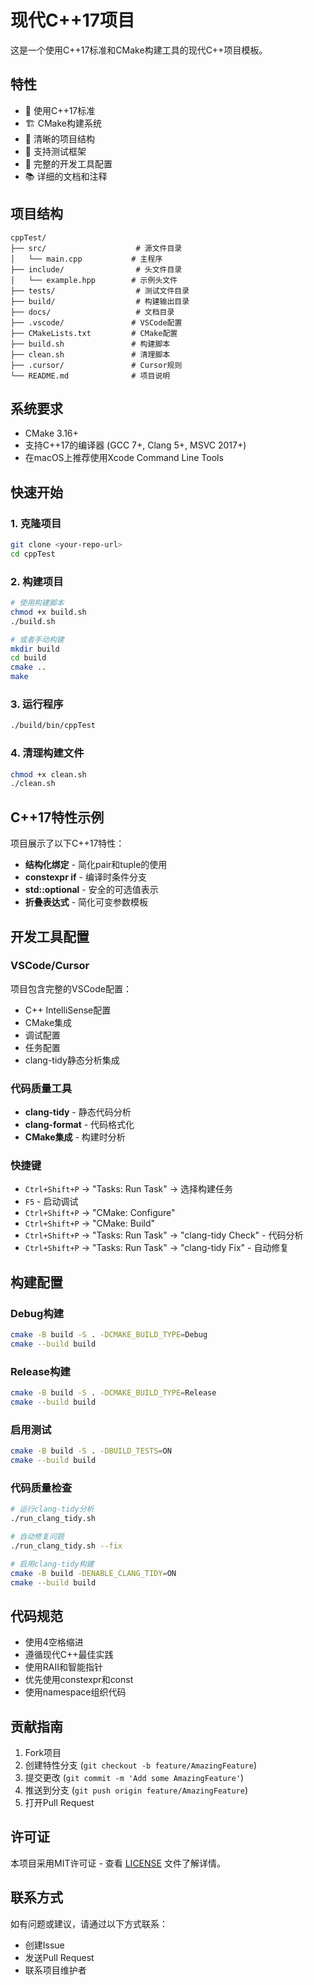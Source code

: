# 现代C++17项目

这是一个使用C++17标准和CMake构建工具的现代C++项目模板。

## 特性

- 🚀 使用C++17标准
- 🏗️ CMake构建系统
- 📁 清晰的项目结构
- 🧪 支持测试框架
- 🔧 完整的开发工具配置
- 📚 详细的文档和注释

## 项目结构

```
cppTest/
├── src/                    # 源文件目录
│   └── main.cpp           # 主程序
├── include/                # 头文件目录
│   └── example.hpp        # 示例头文件
├── tests/                  # 测试文件目录
├── build/                  # 构建输出目录
├── docs/                   # 文档目录
├── .vscode/               # VSCode配置
├── CMakeLists.txt         # CMake配置
├── build.sh               # 构建脚本
├── clean.sh               # 清理脚本
├── .cursor/               # Cursor规则
└── README.md              # 项目说明
```

## 系统要求

- CMake 3.16+
- 支持C++17的编译器 (GCC 7+, Clang 5+, MSVC 2017+)
- 在macOS上推荐使用Xcode Command Line Tools

## 快速开始

### 1. 克隆项目

```bash
git clone <your-repo-url>
cd cppTest
```

### 2. 构建项目

```bash
# 使用构建脚本
chmod +x build.sh
./build.sh

# 或者手动构建
mkdir build
cd build
cmake ..
make
```

### 3. 运行程序

```bash
./build/bin/cppTest
```

### 4. 清理构建文件

```bash
chmod +x clean.sh
./clean.sh
```

## C++17特性示例

项目展示了以下C++17特性：

- **结构化绑定** - 简化pair和tuple的使用
- **constexpr if** - 编译时条件分支
- **std::optional** - 安全的可选值表示
- **折叠表达式** - 简化可变参数模板

## 开发工具配置

### VSCode/Cursor

项目包含完整的VSCode配置：

- C++ IntelliSense配置
- CMake集成
- 调试配置
- 任务配置
- clang-tidy静态分析集成

### 代码质量工具

- **clang-tidy** - 静态代码分析
- **clang-format** - 代码格式化
- **CMake集成** - 构建时分析

### 快捷键

- `Ctrl+Shift+P` → "Tasks: Run Task" → 选择构建任务
- `F5` - 启动调试
- `Ctrl+Shift+P` → "CMake: Configure"
- `Ctrl+Shift+P` → "CMake: Build"
- `Ctrl+Shift+P` → "Tasks: Run Task" → "clang-tidy Check" - 代码分析
- `Ctrl+Shift+P` → "Tasks: Run Task" → "clang-tidy Fix" - 自动修复

## 构建配置

### Debug构建

```bash
cmake -B build -S . -DCMAKE_BUILD_TYPE=Debug
cmake --build build
```

### Release构建

```bash
cmake -B build -S . -DCMAKE_BUILD_TYPE=Release
cmake --build build
```

### 启用测试

```bash
cmake -B build -S . -DBUILD_TESTS=ON
cmake --build build
```

### 代码质量检查

```bash
# 运行clang-tidy分析
./run_clang_tidy.sh

# 自动修复问题
./run_clang_tidy.sh --fix

# 启用clang-tidy构建
cmake -B build -DENABLE_CLANG_TIDY=ON
cmake --build build
```

## 代码规范

- 使用4空格缩进
- 遵循现代C++最佳实践
- 使用RAII和智能指针
- 优先使用constexpr和const
- 使用namespace组织代码

## 贡献指南

1. Fork项目
2. 创建特性分支 (`git checkout -b feature/AmazingFeature`)
3. 提交更改 (`git commit -m 'Add some AmazingFeature'`)
4. 推送到分支 (`git push origin feature/AmazingFeature`)
5. 打开Pull Request

## 许可证

本项目采用MIT许可证 - 查看 [LICENSE](LICENSE) 文件了解详情。

## 联系方式

如有问题或建议，请通过以下方式联系：

- 创建Issue
- 发送Pull Request
- 联系项目维护者
